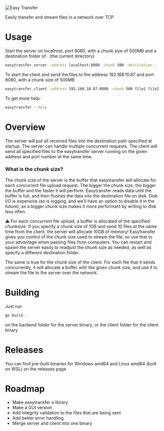![Easy Transfer](https://github.com/ivanrg99/easytransfer/assets/47028390/17705219-6164-4637-b162-0d1e01f77c3f)

Easily transfer and stream files in a network over TCP

# Usage
Start the server on localhost, port 8080, with a chunk size of 500MB and a destination folder of . (the current directory) 
```bash
easytransfer_server -address localhost:8080 -chunk 500 -destination .
```
To start the client and send the files to the address 192.168.10.87 and port 8080, with a chunk size of 500MB
```bash
easytransfer_client -address 192.168.10.87:8080 -chunk 500 file1 file2 file3...
```
To get more help:
```bash
easytransfer --help
```
# Overview
The server will put all received files into the destination path specified at startup. The server can handle multiple concurrent requests.
The client will send all specified files to the easytransfer server running on the given address and port number at the same time.

### What is the chunk size?
The chunk size of the server is the buffer that easytransfer will allocate for each concurrent file upload request. The bigger the chunk size, the bigger the buffer and the faster it will perform. Easytransfer reads data until the buffer is full, and then flushes the data into the destination file on disk. Disk I/O is expensive (so is logging, and we'll have an option to disable it in the future), so a bigger chunk size makes it more performant by writing to disk less often. 

⚠️ For each concurrent file upload, a buffer is allocated of the specified chunksize. If you specify a chunk size of 1GB and send 10 files at the same time from the client, the server will allocate 10GB of memory!
Easytransfer gives you control of the chunk size used to stream the file, so use that to your advantage when passing files from computers. You can restart and spawn the server easily to readjust the chunk size as needed, as well as specify a different destination folder.

The same is true for the chunk size of the client. For each file that it sends concurrently, it will allocate a buffer with the given chunk size, and use it to stream the file to the server over the network.

# Building
Just run 
```bash
go build .
```
on the backend folder for the server binary, or the client folder for the client binary

# Releases
You can find pre-built binaries for Windows amd64 and Linux amd64 (built on WSL) on the releases page

# Roadmap
- Make easytransfer a library
- Make a GUI version
- Add integrity validation to the files that are being sent
- Add better error handling
- Merge server and client into one binary

